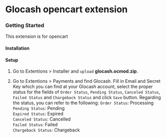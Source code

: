 Glocash opencart extension
=================

<h3>Getting Started</h3>
This extension is for opencart 

<h4>Installation</h4>

<h4>Setup</h4>

 1. Go to Extentions > Installer and `upload` **glocash.ocmod.zip**.

 2. Go to Extentions > Payments and find Glocash. Fill in Email and Secret Key which you can find at your Glocash account, select the proper status for the fields of `Order Status`, `Pending Status`, `Canceled Status`, `Failed Status` and `Chargeback Status` and click `Save` button. Regarding the status, you can refer to the following:
`Order Status`: Processing<br/>
`Pending Status`: Pending<br/>
`Expired Status`: Expired<br/>
`Canceled Status`: Cancelled<br/>
`Failed Status`: Failed<br/>
`Chargeback Status`: Chargeback
